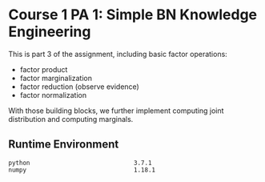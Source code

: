 # Course 1 PA 1: Simple BN Knowledge Engineering

This is part 3 of the assignment, including basic factor operations:
- factor product
- factor marginalization
- factor reduction (observe evidence)
- factor normalization

With those building blocks, we further implement computing joint distribution and computing marginals. 

## Runtime Environment

```
python                             3.7.1
numpy                              1.18.1  
```